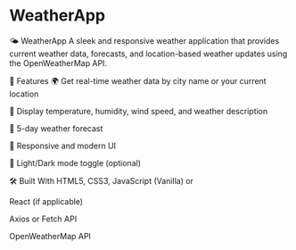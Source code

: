 # WeatherApp
🌤️ WeatherApp
A sleek and responsive weather application that provides current weather data, forecasts, and location-based weather updates using the OpenWeatherMap API.


🚀 Features
🌍 Get real-time weather data by city name or your current location

🧭 Display temperature, humidity, wind speed, and weather description

📅 5-day weather forecast

🎨 Responsive and modern UI

🌙 Light/Dark mode toggle (optional)

🛠️ Built With
HTML5, CSS3, JavaScript (Vanilla)
or

React (if applicable)

Axios or Fetch API

OpenWeatherMap API
